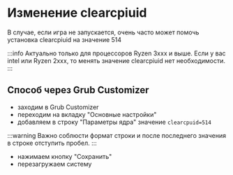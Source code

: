 # Изменение clearcpiuid

В случае, если игра не запускается, очень часто может помочь установка clearcpiuid на значение 514

:::info
Актуально только для процессоров Ryzen 3xxx и выше. Если у вас intel или Ryzen 2xxx, то менять значение clearcpiuid нет необходимости.
:::

## Способ через Grub Customizer

- заходим в Grub Customizer
- переходим на вкладку "Основные настройки"
- добавляем в строку "Параметры ядра" значение `clearcpuid=514`

:::warning
Важно соблюсти формат строки и после последнего значения в строке отступить пробел.
:::

- нажимаем кнопку "Сохранить"
- перезагружаем систему
